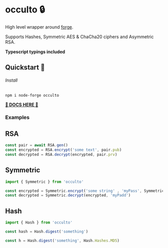 # occulto 🔒

High level wrapper around [forge](https://github.com/digitalbazaar/forge).

Supports Hashes, Symmetric AES & ChaCha20 ciphers and Asymmetric RSA.

**Typescript typings included**

## Quickstart 🚀

###### Install

```
npm i node-forge occulto
```

[**📒 DOCS HERE 📒**](https://cupcakearmy.github.io/occulto/index.html)

### Examples 

## RSA

```typescript
const pair = await RSA.gen()
const encrypted = RSA.encrypt('some text', pair.pub)
const decrypted = RSA.decrypt(encrypted, pair.prv)
```

## Symmetric

```javascript
import { Symmetric } from 'occulto'

const encrypted = Symmetric.encrypt('some string' , 'myPass', Symmetric.Ciphers.AES_128_GCM)
const decrypted = Symmetric.decrypt(encrypted, 'myPadd')
```

## Hash

```typescript
import { Hash } from 'occulto'

const hash = Hash.digest('something')

const h = Hash.digest('something', Hash.Hashes.MD5)

```
